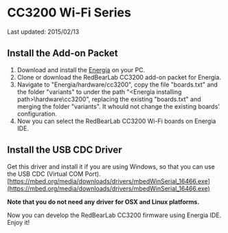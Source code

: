 # CC3200 Wi-Fi Series

Last updated: 2015/02/13

## Install the Add-on Packet

1. Download and install the [Energia](http://energia.nu/download/) on your PC.
2. Clone or download the RedBearLab CC3200 add-on packet for Energia.
3. Navigate to "Energia/hardware/cc3200", copy the file "boards.txt" and the folder "variants" to under the path "\<Energia installing path\>\hardware\cc3200", replacing the existing "boards.txt" and merging the folder "variants". It whould not change the existing boards' configuration.
4. Now you can select the RedBearLab CC3200 Wi-Fi boards on Energia IDE.

## Install the USB CDC Driver

Get this driver and install it if you are using Windows, so that you can use the USB CDC (Virtual COM Port).  
[https://mbed.org/media/downloads/drivers/mbedWinSerial_16466.exe](https://mbed.org/media/downloads/drivers/mbedWinSerial_16466.exe)

**Note that you do not need any driver for OSX and Linux platforms.**

Now you can develop the RedBearLab CC3200 firmware using Energia IDE. Enjoy it!